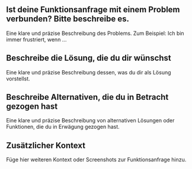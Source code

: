 ## Ist deine Funktionsanfrage mit einem Problem verbunden? Bitte beschreibe es.

Eine klare und präzise Beschreibung des Problems. Zum Beispiel: Ich bin immer frustriert, wenn ...

## Beschreibe die Lösung, die du dir wünschst

Eine klare und präzise Beschreibung dessen, was du dir als Lösung vorstellst.

## Beschreibe Alternativen, die du in Betracht gezogen hast

Eine klare und präzise Beschreibung von alternativen Lösungen oder Funktionen, die du in Erwägung gezogen hast.

## Zusätzlicher Kontext

Füge hier weiteren Kontext oder Screenshots zur Funktionsanfrage hinzu.
